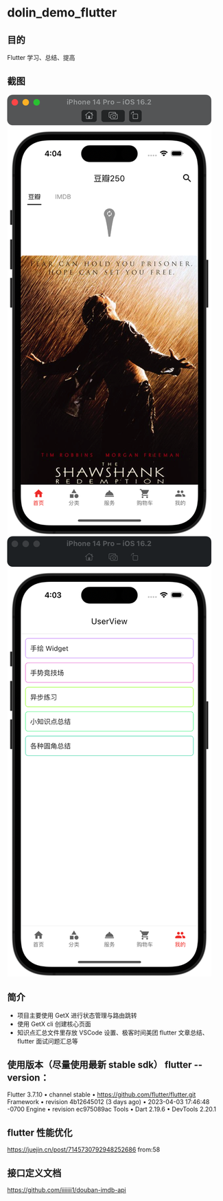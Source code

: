 # dolin_demo_flutter
## 目的
Flutter 学习、总结、提高

## 截图
![image](https://raw.githubusercontent.com/helloDolin/dolin_demo_flutter/main/screenshot/home.png)
![image](https://raw.githubusercontent.com/helloDolin/dolin_demo_flutter/main/screenshot/mine.png)

## 简介
* 项目主要使用 GetX 进行状态管理与路由跳转
* 使用 GetX cli 创建核心页面
* 知识点汇总文件里存放 VSCode 设置、极客时间美团 flutter 文章总结、flutter 面试问题汇总等

## 使用版本（尽量使用最新 stable sdk） flutter --version：
Flutter 3.7.10 • channel stable • https://github.com/flutter/flutter.git
Framework • revision 4b12645012 (3 days ago) • 2023-04-03 17:46:48 -0700
Engine • revision ec975089ac
Tools • Dart 2.19.6 • DevTools 2.20.1

## flutter 性能优化
https://juejin.cn/post/7145730792948252686  from:58

## 接口定义文档
https://github.com/iiiiiii1/douban-imdb-api

